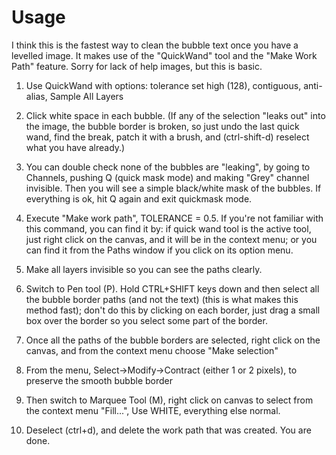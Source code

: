 # Usage

I think this is the fastest way to clean the bubble text once you have a levelled image. It makes use of the "QuickWand" tool and the "Make Work Path" feature. Sorry for lack of help images, but this is basic.

1. Use QuickWand with options: tolerance set high (128), contiguous, anti-alias, Sample All Layers

2. Click white space in each bubble. (If any of the selection "leaks out" into the image, the bubble border is broken, so just undo the last quick wand, find the break, patch it with a brush, and (ctrl-shift-d) reselect what you have already.)

3. You can double check none of the bubbles are "leaking", by going to Channels, pushing Q (quick mask mode) and making "Grey" channel invisible. Then you will see a simple black/white mask of the bubbles. If everything is ok, hit Q again and exit quickmask mode.

4. Execute "Make work path", TOLERANCE = 0.5. If you're not familiar with this command, you can find it by: if quick wand tool is the active tool, just right click on the canvas, and it will be in the context menu; or you can find it from the Paths window if you click on its option menu.

5. Make all layers invisible so you can see the paths clearly.

6. Switch to Pen tool (P). Hold CTRL+SHIFT keys down and then select all the bubble border paths (and not the text) (this is what makes this method fast); don't do this by clicking on each border, just drag a small box over the border so you select some part of the border.

7. Once all the paths of the bubble borders are selected, right click on the canvas, and from the context menu choose "Make selection"

8. From the menu, Select->Modify->Contract (either 1 or 2 pixels), to preserve the smooth bubble border

9. Then switch to Marquee Tool (M), right click on canvas to select from the context menu "Fill...", Use WHITE, everything else normal.

10. Deselect (ctrl+d), and delete the work path that was created. You are done.
